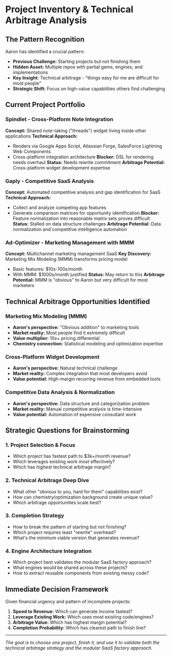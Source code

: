 # Project Inventory & Technical Arbitrage Analysis

## The Pattern Recognition
Aaron has identified a crucial pattern:
- **Previous Challenge:** Starting projects but not finishing them
- **Hidden Asset:** Multiple repos with partial gems, engines, and implementations
- **Key Insight:** Technical arbitrage - "things easy for me are difficult for most people"
- **Strategic Shift:** Focus on high-value capabilities others find challenging

## Current Project Portfolio

### Spindlet - Cross-Platform Note Integration
**Concept:** Shared note-taking ("threads") widget living inside other applications
**Technical Approach:** 
- Renders via Google Apps Script, Atlassian Forge, SalesForce Lightning Web Components
- Cross-platform integration architecture
**Blocker:** DSL for rendering needs overhaul
**Status:** Needs rewrite commitment
**Arbitrage Potential:** Cross-platform widget development expertise

### Gaply - Competitive SaaS Analysis
**Concept:** Automated competitive analysis and gap identification for SaaS
**Technical Approach:**
- Collect and analyze competing app features
- Generate comparison matrices for opportunity identification
**Blocker:** Feature normalization into reasonable matrix sets proves difficult
**Status:** Stalled on data structure challenges
**Arbitrage Potential:** Data normalization and competitive intelligence automation

### Ad-Optimizer - Marketing Management with MMM
**Concept:** Multichannel marketing management SaaS
**Key Discovery:** Marketing Mix Modeling (MMM) transforms pricing model
- Basic features: $10s-100s/month
- With MMM: $1000s/month justified
**Status:** May return to this
**Arbitrage Potential:** MMM is "obvious" to Aaron but very difficult for most marketers

## Technical Arbitrage Opportunities Identified

### Marketing Mix Modeling (MMM)
- **Aaron's perspective:** "Obvious addition" to marketing tools
- **Market reality:** Most people find it extremely difficult
- **Value multiplier:** 10x+ pricing differential
- **Chemistry connection:** Statistical modeling and optimization expertise

### Cross-Platform Widget Development
- **Aaron's perspective:** Natural technical challenge
- **Market reality:** Complex integration that most developers avoid
- **Value potential:** High-margin recurring revenue from embedded tools

### Competitive Data Analysis & Normalization
- **Aaron's perspective:** Data structure and categorization problem
- **Market reality:** Manual competitive analysis is time-intensive
- **Value potential:** Automation of expensive consultant work

## Strategic Questions for Brainstorming

### 1. Project Selection & Focus
- Which project has fastest path to $3k+/month revenue?
- Which leverages existing work most effectively?
- Which has highest technical arbitrage margin?

### 2. Technical Arbitrage Deep Dive
- What other "obvious to you, hard for them" capabilities exist?
- How can chemistry/optimization background create unique value?
- Which arbitrage opportunities scale best?

### 3. Completion Strategy
- How to break the pattern of starting but not finishing?
- Which project requires least "rewrite" overhead?
- What's the minimum viable version that generates revenue?

### 4. Engine Architecture Integration
- Which project best validates the modular SaaS factory approach?
- What engines would be shared across these projects?
- How to extract reusable components from existing messy code?

## Immediate Decision Framework
Given financial urgency and pattern of incomplete projects:
1. **Speed to Revenue:** Which can generate income fastest?
2. **Leverage Existing Work:** Which uses most existing code/engines?
3. **Arbitrage Value:** Which has highest margin potential?
4. **Completion Probability:** Which has clearest path to finish line?

---
*The goal is to choose one project, finish it, and use it to validate both the technical arbitrage strategy and the modular SaaS factory approach.*
